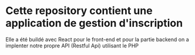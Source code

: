 # Cette repository contient une application de gestion d'inscription 

Elle a été  buildé avec React pour le front-end et pour la partie backend on a implenter notre propre API (Restful Api) utilisant le PHP



